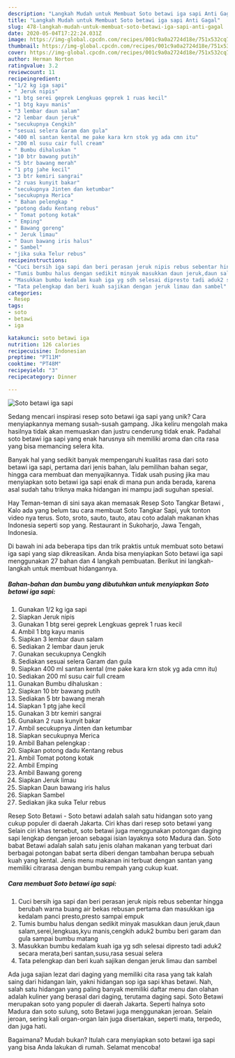 ```yaml
---
description: "Langkah Mudah untuk Membuat Soto betawi iga sapi Anti Gagal"
title: "Langkah Mudah untuk Membuat Soto betawi iga sapi Anti Gagal"
slug: 478-langkah-mudah-untuk-membuat-soto-betawi-iga-sapi-anti-gagal
date: 2020-05-04T17:22:24.031Z
image: https://img-global.cpcdn.com/recipes/001c9a0a2724d18e/751x532cq70/soto-betawi-iga-sapi-foto-resep-utama.jpg
thumbnail: https://img-global.cpcdn.com/recipes/001c9a0a2724d18e/751x532cq70/soto-betawi-iga-sapi-foto-resep-utama.jpg
cover: https://img-global.cpcdn.com/recipes/001c9a0a2724d18e/751x532cq70/soto-betawi-iga-sapi-foto-resep-utama.jpg
author: Herman Norton
ratingvalue: 3.2
reviewcount: 11
recipeingredient:
- "1/2 kg iga sapi"
- " Jeruk nipis"
- "1 btg serei geprek Lengkuas geprek 1 ruas kecil"
- "1 btg kayu manis"
- "3 lembar daun salam"
- "2 lembar daun jeruk"
- "secukupnya Cengkih"
- "sesuai selera Garam dan gula"
- "400 ml santan kental me pake kara krn stok yg ada cmn itu"
- "200 ml susu cair full cream"
- " Bumbu dihaluskan "
- "10 btr bawang putih"
- "5 btr bawang merah"
- "1 ptg jahe kecil"
- "3 btr kemiri sangrai"
- "2 ruas kunyit bakar"
- "secukupnya Jinten dan ketumbar"
- "secukupnya Merica"
- " Bahan pelengkap "
- "potong dadu Kentang rebus"
- " Tomat potong kotak"
- " Emping"
- " Bawang goreng"
- " Jeruk limau"
- " Daun bawang iris halus"
- " Sambel"
- "jika suka Telur rebus"
recipeinstructions:
- "Cuci bersih iga sapi dan beri perasan jeruk nipis rebus sebentar hingga berubah warna buang air bekas rebusan pertama dan masukkan iga kedalam panci presto,presto sampai empuk"
- "Tumis bumbu halus dengan sedikit minyak masukkan daun jeruk,daun salam,serei,lengkuas,kyu manis,cengkih aduk2 bumbu beri garam dan gula sampai bumbu matang"
- "Masukkan bumbu kedalam kuah iga yg sdh selesai dipresto tadi aduk2 secara merata,beri santan,susu,rasa sesuai selera"
- "Tata pelengkap dan beri kuah sajikan dengan jeruk limau dan sambel"
categories:
- Resep
tags:
- soto
- betawi
- iga

katakunci: soto betawi iga 
nutrition: 126 calories
recipecuisine: Indonesian
preptime: "PT11M"
cooktime: "PT48M"
recipeyield: "3"
recipecategory: Dinner

---
```



![Soto betawi iga sapi](https://img-global.cpcdn.com/recipes/001c9a0a2724d18e/751x532cq70/soto-betawi-iga-sapi-foto-resep-utama.jpg)

Sedang mencari inspirasi resep soto betawi iga sapi yang unik? Cara menyiapkannya memang susah-susah gampang. Jika keliru mengolah maka hasilnya tidak akan memuaskan dan justru cenderung tidak enak. Padahal soto betawi iga sapi yang enak harusnya sih memiliki aroma dan cita rasa yang bisa memancing selera kita.

Banyak hal yang sedikit banyak mempengaruhi kualitas rasa dari soto betawi iga sapi, pertama dari jenis bahan, lalu pemilihan bahan segar, hingga cara membuat dan menyajikannya. Tidak usah pusing jika mau menyiapkan soto betawi iga sapi enak di mana pun anda berada, karena asal sudah tahu triknya maka hidangan ini mampu jadi suguhan spesial.

Hay Teman-teman di sini saya akan memasak Resep Soto Tangkar Betawi , Kalo ada yang belum tau cara membuat Soto Tangkar Sapi, yuk tonton video nya terus. Soto, sroto, sauto, tauto, atau coto adalah makanan khas Indonesia seperti sop yang. Restaurant in Sukoharjo, Jawa Tengah, Indonesia.


Di bawah ini ada beberapa tips dan trik praktis untuk membuat soto betawi iga sapi yang siap dikreasikan. Anda bisa menyiapkan Soto betawi iga sapi menggunakan 27 bahan dan 4 langkah pembuatan. Berikut ini langkah-langkah untuk membuat hidangannya.

<!--inarticleads1-->

##### Bahan-bahan dan bumbu yang dibutuhkan untuk menyiapkan Soto betawi iga sapi:

1. Gunakan 1/2 kg iga sapi
1. Siapkan  Jeruk nipis
1. Gunakan 1 btg serei geprek Lengkuas geprek 1 ruas kecil
1. Ambil 1 btg kayu manis
1. Siapkan 3 lembar daun salam
1. Sediakan 2 lembar daun jeruk
1. Gunakan secukupnya Cengkih
1. Sediakan sesuai selera Garam dan gula
1. Siapkan 400 ml santan kental (me pake kara krn stok yg ada cmn itu)
1. Sediakan 200 ml susu cair full cream
1. Gunakan  Bumbu dihaluskan :
1. Siapkan 10 btr bawang putih
1. Sediakan 5 btr bawang merah
1. Siapkan 1 ptg jahe kecil
1. Gunakan 3 btr kemiri sangrai
1. Gunakan 2 ruas kunyit bakar
1. Ambil secukupnya Jinten dan ketumbar
1. Siapkan secukupnya Merica
1. Ambil  Bahan pelengkap :
1. Siapkan potong dadu Kentang rebus
1. Ambil  Tomat potong kotak
1. Ambil  Emping
1. Ambil  Bawang goreng
1. Siapkan  Jeruk limau
1. Siapkan  Daun bawang iris halus
1. Siapkan  Sambel
1. Sediakan jika suka Telur rebus


Resep Soto Betawi - Soto betawi adalah salah satu hidangan soto yang cukup populer di daerah Jakarta. Ciri khas dari resep soto betawi yang Selain ciri khas tersebut, soto betawi juga menggunakan potongan daging sapi lengkap dengan jeroan sebagai isian layaknya soto Madura dan. Soto babat Betawi adalah salah satu jenis olahan makanan yang terbuat dari berbagai potongan babat serta diberi dengan tambahan berupa sebuah kuah yang kental. Jenis menu makanan ini terbuat dengan santan yang memiliki citrarasa dengan bumbu rempah yang cukup kuat. 

<!--inarticleads2-->

##### Cara membuat Soto betawi iga sapi:

1. Cuci bersih iga sapi dan beri perasan jeruk nipis rebus sebentar hingga berubah warna buang air bekas rebusan pertama dan masukkan iga kedalam panci presto,presto sampai empuk
1. Tumis bumbu halus dengan sedikit minyak masukkan daun jeruk,daun salam,serei,lengkuas,kyu manis,cengkih aduk2 bumbu beri garam dan gula sampai bumbu matang
1. Masukkan bumbu kedalam kuah iga yg sdh selesai dipresto tadi aduk2 secara merata,beri santan,susu,rasa sesuai selera
1. Tata pelengkap dan beri kuah sajikan dengan jeruk limau dan sambel


Ada juga sajian lezat dari daging yang memiliki cita rasa yang tak kalah saing dari hidangan lain, yakni hidangan sop iga sapi khas betawi. Nah, salah satu hidangan yang paling banyak memiliki daftar menu dan olahan adalah kuliner yang berasal dari daging, terutama daging sapi. Soto Betawi merupakan soto yang populer di daerah Jakarta. Seperti halnya soto Madura dan soto sulung, soto Betawi juga menggunakan jeroan. Selain jeroan, sering kali organ-organ lain juga disertakan, seperti mata, terpedo, dan juga hati. 

Bagaimana? Mudah bukan? Itulah cara menyiapkan soto betawi iga sapi yang bisa Anda lakukan di rumah. Selamat mencoba!
